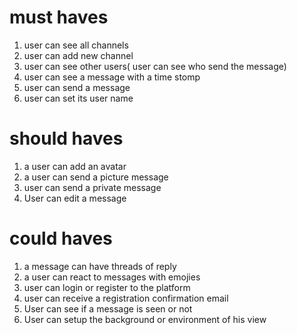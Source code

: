
# must haves

1. user can see all channels
2. user can add new channel
3. user can see other users( user can see who send the message)
4. user can see a message with a time stomp
5. user can send a message
6. user can set its user name

# should haves

1. a user can add an avatar
2. a user can send a picture message
3. user can send a private message
4. User can edit a message

# could haves

1. a message can have threads of reply
2. a user can react to messages with emojies
3. user can login or register to the platform
4. user can receive a registration confirmation email
5. User can see if a message is seen or not
6. User can setup the background or environment of his view
